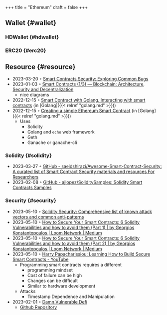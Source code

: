 +++
title = "Ethereum"
draft = false
+++

## Wallet {#wallet}


### HDWallet {#hdwallet}


### ERC20 {#erc20}


## Resource {#resource}

-   2023-03-20 ◦ [Smart Contracts Security: Exploring Common Bugs](https://playground.zero-defense.com/blog/smart-contracts-security/)
-   2023-01-03 ◦ [Smart Contracts (1/3) — Blockchain: Architecture, Security and Decentralization](https://dev.to/yuryoparin/smart-contracts-blockchain-13-25ph)
    -   nice diagrams
-   2022-12-15 ◦ [Smart Contract with Golang. Interacting with smart contracts](https://medium.com/nerd-for-tech/smart-contract-with-golang-d208c92848a9) (in [Golang]({{< relref "golang.md" >}}))
-   2022-12-15 ◦ [Creating a simple Ethereum Smart Contract](https://towardsdev.com/creating-a-simple-ethereum-smart-contract-in-golang-138b9439f64e) (in [Golang]({{< relref "golang.md" >}}))
    -   Uses
        -   Solidity
        -   Golang and `echo` web framework
        -   Geth
        -   Ganache or ganache-cli


### Solidity {#solidity}

-   2023-03-27 ◦ [GitHub - saeidshirazi/Awesome-Smart-Contract-Security: A curated list of Smart Contract Security materials and resources For Researchers](https://github.com/saeidshirazi/Awesome-Smart-Contract-Security)
-   2023-02-08 ◦ [GitHub - ajlopez/SoliditySamples: Solidity Smart Contracts Samples](https://github.com/ajlopez/SoliditySamples)


### Security {#security}

-   2023-05-10 ◦ [Solidity Security: Comprehensive list of known attack vectors and common anti-patterns](https://blog.sigmaprime.io/solidity-security.html)
-   2023-05-10 ◦ [How to Secure Your Smart Contracts: 6 Solidity Vulnerabilities and how to avoid them (Part 1) | by Georgios Konstantopoulos | Loom Network | Medium](https://medium.com/loom-network/how-to-secure-your-smart-contracts-6-solidity-vulnerabilities-and-how-to-avoid-them-part-1-c33048d4d17d)
-   2023-05-10 ◦ [How to Secure Your Smart Contracts: 6 Solidity Vulnerabilities and how to avoid them (Part 2) | by Georgios Konstantopoulos | Loom Network | Medium](https://medium.com/loom-network/how-to-secure-your-smart-contracts-6-solidity-vulnerabilities-and-how-to-avoid-them-part-2-730db0aa4834)
-   2023-05-10 ◦ [Harry Papacharissiou: Learning How to Build Secure Smart Contracts - YouTube](https://www.youtube.com/watch?v=6dPekVyZ8iA&ab_channel=Chainlink)
    -   Programming smart contracts requires a different
        -   programming mindset
        -   Cost of failure can be high
        -   Changes can be difficult
        -   Similar to hardware development
    -   Attacks
        -   Timestamp Dependence and Manipulation
-   2023-02-01 ◦ [Damn Vulnerable Defi](https://dev.to/erhant/damn-vulnerable-defi-1-unstoppable-4824)
    -   [Github Repository](https://www.damnvulnerabledefi.xyz/)
